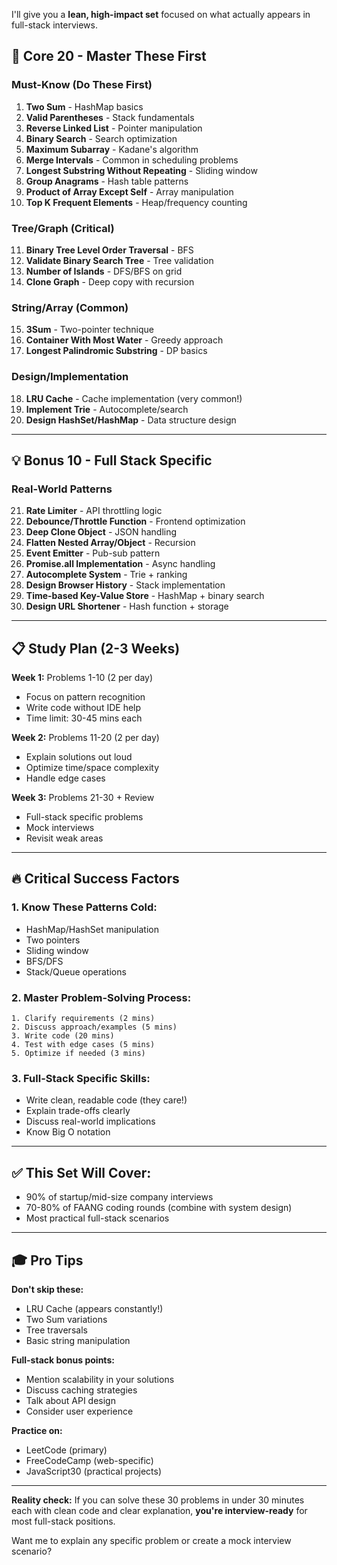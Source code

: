 I'll give you a **lean, high-impact set** focused on what actually appears in full-stack interviews.

## **🎯 Core 20 - Master These First**

### **Must-Know (Do These First)**
1. **Two Sum** - HashMap basics
2. **Valid Parentheses** - Stack fundamentals
3. **Reverse Linked List** - Pointer manipulation
4. **Binary Search** - Search optimization
5. **Maximum Subarray** - Kadane's algorithm
6. **Merge Intervals** - Common in scheduling problems
7. **Longest Substring Without Repeating** - Sliding window
8. **Group Anagrams** - Hash table patterns
9. **Product of Array Except Self** - Array manipulation
10. **Top K Frequent Elements** - Heap/frequency counting

### **Tree/Graph (Critical)**
11. **Binary Tree Level Order Traversal** - BFS
12. **Validate Binary Search Tree** - Tree validation
13. **Number of Islands** - DFS/BFS on grid
14. **Clone Graph** - Deep copy with recursion

### **String/Array (Common)**
15. **3Sum** - Two-pointer technique
16. **Container With Most Water** - Greedy approach
17. **Longest Palindromic Substring** - DP basics

### **Design/Implementation**
18. **LRU Cache** - Cache implementation (very common!)
19. **Implement Trie** - Autocomplete/search
20. **Design HashSet/HashMap** - Data structure design

---

## **💡 Bonus 10 - Full Stack Specific**

### **Real-World Patterns**
21. **Rate Limiter** - API throttling logic
22. **Debounce/Throttle Function** - Frontend optimization
23. **Deep Clone Object** - JSON handling
24. **Flatten Nested Array/Object** - Recursion
25. **Event Emitter** - Pub-sub pattern
26. **Promise.all Implementation** - Async handling
27. **Autocomplete System** - Trie + ranking
28. **Design Browser History** - Stack implementation
29. **Time-based Key-Value Store** - HashMap + binary search
30. **Design URL Shortener** - Hash function + storage

---

## **📋 Study Plan (2-3 Weeks)**

**Week 1:** Problems 1-10 (2 per day)
- Focus on pattern recognition
- Write code without IDE help
- Time limit: 30-45 mins each

**Week 2:** Problems 11-20 (2 per day)
- Explain solutions out loud
- Optimize time/space complexity
- Handle edge cases

**Week 3:** Problems 21-30 + Review
- Full-stack specific problems
- Mock interviews
- Revisit weak areas

---

## **🔥 Critical Success Factors**

### **1. Know These Patterns Cold:**
- HashMap/HashSet manipulation
- Two pointers
- Sliding window
- BFS/DFS
- Stack/Queue operations

### **2. Master Problem-Solving Process:**
```
1. Clarify requirements (2 mins)
2. Discuss approach/examples (5 mins)
3. Write code (20 mins)
4. Test with edge cases (5 mins)
5. Optimize if needed (3 mins)
```

### **3. Full-Stack Specific Skills:**
- Write clean, readable code (they care!)
- Explain trade-offs clearly
- Discuss real-world implications
- Know Big O notation

---

## **✅ This Set Will Cover:**
- 90% of startup/mid-size company interviews
- 70-80% of FAANG coding rounds (combine with system design)
- Most practical full-stack scenarios

---

## **🎓 Pro Tips**

**Don't skip these:**
- LRU Cache (appears constantly!)
- Two Sum variations
- Tree traversals
- Basic string manipulation

**Full-stack bonus points:**
- Mention scalability in your solutions
- Discuss caching strategies
- Talk about API design
- Consider user experience

**Practice on:**
- LeetCode (primary)
- FreeCodeCamp (web-specific)
- JavaScript30 (practical projects)

---

**Reality check:** If you can solve these 30 problems in under 30 minutes each with clean code and clear explanation, **you're interview-ready** for most full-stack positions.

Want me to explain any specific problem or create a mock interview scenario?
